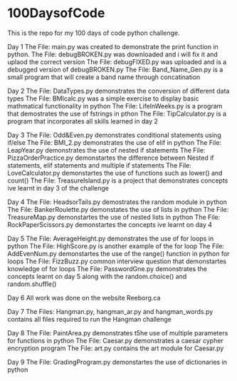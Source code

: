 # 100DaysofCode
This is the repo for my 100 days of code python challenge. 

Day 1
The File: main.py was created to demonstrate the print function in python.
The File: debugBROKEN.py was downloaded and i will fix it and uplaod the correct version
The File: debugFIXED.py was uploaded and is a debugged version of debugBROKEN.py
The File: Band_Name_Gen.py is a small program that will create a band name through concatination 

Day 2
The File: DataTypes.py demonstrates the conversion of different data types
The File: BMIcalc.py was a simple exercise to display basic mathmatical functionality in python
The File: LifeInWeeks.py is a program that demostrates the use of fstrings in pthon
The File: TipCalculator.py is a program that incorporates all skills learned in day 2

Day 3
The File: Odd&Even.py demonstrates conditional statements using if/else
The File: BMI_2.py demonstrates the use of elif in python
The File: LeapYear.py demonstrates the use of nested if statements
The File: PizzaOrderPractice.py demonstartes the difference between Nested if statements, elif statements and multiple if statements
The File: LoveCalculator.py demonstartes the use of functions such as lower() and count()
The File: TreasureIsland.py is a project that demonstrates concepts ive learnt in day 3 of the challenge

Day 4
The File: HeadsorTails.py demostrates the random module in python
The File: BankerRoulette.py demonstates the use of lists in python
The File: TreasureMap.py demonstartes the use of nested lists in python
The File: RockPaperScissors.py demonstartes the concepts ive learnt on day 4

Day 5
The File: AverageHeight.py demonstrates the use of for loops in python
The File: HighScore.py is another example of the for loop
The File: AddEvenNum.py demonstartes the use of the range() function in python for loops
The File: FizzBuzz.py common interview question that demonstartes knowledge of for loops
The File: PasswordGne.py demonstrates the concepts learnt on day 5 along with the random.choice() and random.shuffle()

Day 6
All work was done on the website Reeborg.ca

Day 7
The Files: Hangman.py, hangman_ar.py and hangman_words.py contains all files required to run the Hangman challenge

Day 8
The File: PaintArea.py demonstrates t5he use of multiple parameters for functions in python
The File: Caesar.py demonstrates a caesar cypher encryption program
The File: art.py contains the art module for Caesar.py

Day 9
The File: GradingProgram.py demonstartes the use of dictionaries in python
